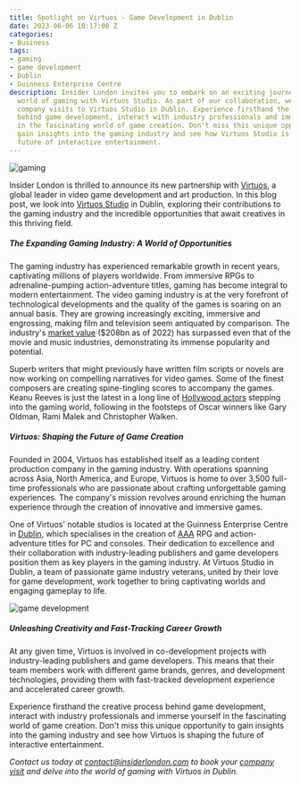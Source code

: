 ```yaml
---
title: Spotlight on Virtuos - Game Development in Dublin
date: 2023-06-06 10:17:00 Z
categories:
- Business
tags:
- gaming
- game development
- Dublin
- Guinness Enterprise Centre
description: Insider London invites you to embark on an exciting journey into the
  world of gaming with Virtuos Studio. As part of our collaboration, we offer exclusive
  company visits to Virtuos Studio in Dublin. Experience firsthand the creative process
  behind game development, interact with industry professionals and immerse yourself
  in the fascinating world of game creation. Don't miss this unique opportunity to
  gain insights into the gaming industry and see how Virtuos Studio is shaping the
  future of interactive entertainment.
---
```


![gaming](/uploads/AdobeStock_130277488_gaming_resized.jpg)

Insider London is thrilled to announce its new partnership with [Virtuos](https://www.virtuosgames.com), a global leader in video game development and art production. In this blog post, we look into [Virtuos Studio](https://www.virtuosgames.com/black-shamrock-studio-virtuos/) in Dublin, exploring their contributions to the gaming industry and the incredible opportunities that await creatives in this thriving field.

##### The Expanding Gaming Industry: A World of Opportunities

The gaming industry has experienced remarkable growth in recent years, captivating millions of players worldwide. From immersive RPGs to adrenaline-pumping action-adventure titles, gaming has become integral to modern entertainment. The video gaming industry is at the very forefront of technological developments and the quality of the games is soaring on an annual basis. They are growing increasingly exciting, immersive and engrossing, making film and television seem antiquated by comparison. The industry's [market value](https://www.statista.com/topics/1680/gaming/#topicOverview) ($208bn as of 2022) has surpassed even that of the movie and music industries, demonstrating its immense popularity and potential.
 
Superb writers that might previously have written film scripts or novels are now working on compelling narratives for video games. Some of the finest composers are creating spine-tingling scores to accompany the games. Keanu Reeves is just the latest in a long line of [Hollywood actors](https://www.buzzfeed.com/amatullahshaw/celebs-in-video-games) stepping into the gaming world, following in the footsteps of Oscar winners like Gary Oldman, Rami Malek and Christopher Walken.


##### Virtuos: Shaping the Future of Game Creation

Founded in 2004, Virtuos has established itself as a leading content production company in the gaming industry. With operations spanning across Asia, North America, and Europe, Virtuos is home to over 3,500 full-time professionals who are passionate about crafting unforgettable gaming experiences. The company's mission revolves around enriching the human experience through the creation of innovative and immersive games.

One of Virtuos' notable studios is located at the Guinness Enterprise Centre in [Dublin](https://www.insiderlondon.com/blog/dublin-the-emerging-global-tech-hub/), which specialises in the creation of [AAA](https://www.trustedreviews.com/explainer/what-are-aaa-games-4259739) RPG and action-adventure titles for PC and consoles. Their dedication to excellence and their collaboration with industry-leading publishers and game developers position them as key players in the gaming industry. At Virtuos Studio in Dublin, a team of passionate game industry veterans, united by their love for game development, work together to bring captivating worlds and engaging gameplay to life.

![game development](/uploads/AdobeStock_449135689_gamin2_resized.jpg)

##### Unleashing Creativity and Fast-Tracking Career Growth

At any given time, Virtuos is involved in co-development projects with industry-leading publishers and game developers. This means that their team members work with different game brands, genres, and development technologies, providing them with fast-tracked development experience and accelerated career growth.

Experience firsthand the creative process behind game development, interact with industry professionals and immerse yourself in the fascinating world of game creation. Don't miss this unique opportunity to gain insights into the gaming industry and see how Virtuos is shaping the future of interactive entertainment. 

*Contact us today at <a href="mailto:contact@insiderlondon.com">contact@insiderlondon.com</a> to book your [company visit](https://www.insiderlondon.com/europe/dublin/) and delve into the world of gaming with Virtuos in Dublin.*
